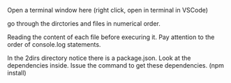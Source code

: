Open a terminal window here (right click, open in terminal in VSCode) 

go through the dirctories and files in numerical order. 

Reading the content of each file before execuring it. Pay attention to the order of console.log statements.

In the 2dirs directory notice there is a package.json. Look at the dependencies inside. Issue the command to get these dependencies. (npm install)